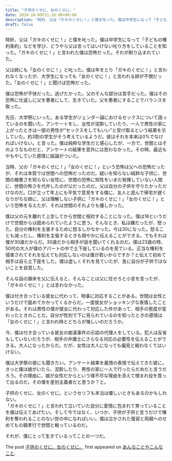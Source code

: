 ```yaml
---
title: "子供のくせに、女のくせに。"
date: 2018-10-09T21:26:08+00:00
description: "時折、父は「ガキのくせに！」と僕を叱った。僕は中学生になって「子どもの権利条約」などを学び、どうやら父は言ってはいけない叱り方をしていることを知った。「ガキのくせに！」と言われた僕は恐怖だった。それが刷り込まれていた。 ..."
draft: false
---
```


時折、父は「ガキのくせに！」と僕を叱った。僕は中学生になって「子どもの権利条約」などを学び、どうやら父は言ってはいけない叱り方をしていることを知った。「ガキのくせに！」と言われた僕は恐怖だった。それが刷り込まれていた。

父は姉にも「女のくせに！」と叱った。僕は年をとり「ガキのくせに！」と言われなくなったが、大学生になっても「女のくせに！」と言われる姉が不憫だった。「女のくせに！」と聞けば恐怖だった。

僕は恐怖が不快だった。逃げたかった。父のそんな部分は苦手だった。僕はその恐怖に仕返しに父を悪者にして、生きていた。父を悪者にすることでバランスを取った。

先日、大学祭にいった。ある学生がジェンダー論におけるセックスについて語っているのを聞いた。アンケートをし、女性が泥酔していたり、一人で男性の家に上がったときは一部の男性が”セックスをしてもいい”と受け取るという結果を示していた。約3割の学生がそう考えているようだ。彼はそれを本来は0%でなければいけない。と言った。僕は純粋な学生だと感心したが、一方で、世間とはそのようなものだと、アンケートの結果を意外には思わなかった。その時、最近もやもやしていた感情に結論がついた。

当時、父の「ガキのくせに！」「女のくせに！」という恐怖は父への恐怖だったが、それは本質では世間への恐怖だったのだ。疑いを知らない純粋な子供に、世間の醜悪さを知らない女性に、世間の恐怖に知性をいまだ発揮していない人間に、世間の怖さを代弁したのが父だったのだ。父は自分の子供を守りたかっただけなのだ。口が立って年上にも平気で意見をする僕に、友人と遊んで帰宅が遅くなりがちな姉に、父は理解しない子供に「ガキのくせに！」「女のくせに！」という恐怖を与えたが、それは世間のそれよりも優しかった。

僕は父の元を離れて上京してから世間と相対することになった。僕は18というだけで世間からは舐められていたように思う。そんなとき、私は嫌だったが、怒った。自分の権利を主張するために怒るしかなかった。今は30になった。怒ることも減ったし、権利を主張するときも穏やかに伝えることができる。でもそれは僕が30歳だからだ。30歳だから相手が話を聞いてくれるのだ。僕は23歳の時、50代の大人が僕のアパートの中で土下座しているのを見ている。正当な権利を侵害されてそれを伝えても対応しないのは僕が若いからですか？と伝えて初めて相手は自ら土下座をした。僕は虚しくそれを見ていたが、急に自分が子供ではないことを自覚した。

そんな話の顛末を父に伝えると、そんなことは父に任せろと小言を言ったが、「ガキのくせに！」とは言わなかった。

僕は付き合っている彼女に代わって、物事に対応することがある。世間は女性というだけで舐めてかかってくるからだ。一度彼女がショッキングな表情したことがある。それは男性の僕が彼女に代わって対応した件があって、相手の態度が変わったときのことだ。自分が性別で下に見られているのを知ったときの感情は「女のくせに！」と言われ時とどちらが悔しいのだろうか。

今、僕は付き合っている彼女の痴漢事件の示談の代理人をしている。犯人は反省もしていないだろうが、相手の弁護士にさらなる対応の必要性を伝えることができる。大人になったからだ。だが、女性は大人になっても偏見と戦わなくてはいけない。

僕は大学祭の彼にも聞きたい。アンケート結果を義憤の表情で伝えてきた彼に。きっと僕は娘がいたら、泥酔したり、男性の家に一人で行ったらだめだと言うだろう。その理由に、娘が女性だからという理不尽な理由を添えて憎まれ役を買って出るのだ。その僕を差別主義者だと思うか？と。

子供のくせに、女のくせに。というセリフも本当は優しいときもあるのかもしれない。  
「ガキのくせに！」と言われて泣いていた自分に愛情に包まれて育っていることを僕は伝えてあげたい。そして今ではなく、いつか、子供が子供と言うだけで権利を奪われることのない世の中になればいい。僕は泣かされた復習と両親へのせめてもの親孝行で世間と戦っているのだ。

それが、僕にとって生きているってことの一つだ。

The post [子供のくせに、女のくせに。](https://blog.cfw4.tokyo/wordpress/862/) first appeared on [あんなことやこんなこと](https://blog.cfw4.tokyo).